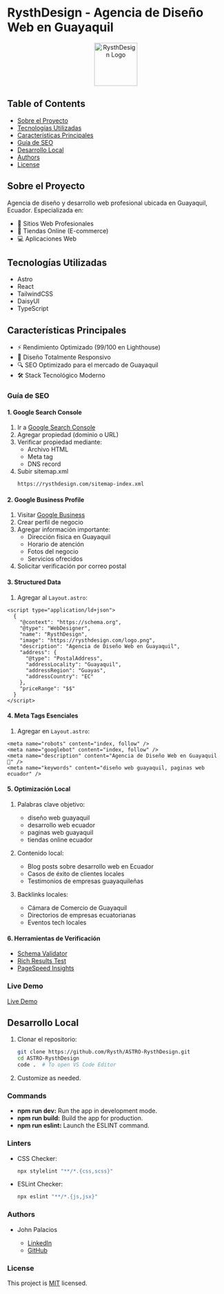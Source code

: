 # RysthDesign - Agencia de Diseño Web en Guayaquil

<div align="center">
  <img src="./public/favicon.png" alt="RysthDesign Logo" height="100" />
</div>

## Table of Contents

- [Sobre el Proyecto](#sobre-el-proyecto)
- [Tecnologías Utilizadas](#tecnologías-utilizadas)
- [Características Principales](#características-principales)
- [Guía de SEO](#guía-de-seo)
- [Desarrollo Local](#desarrollo-local)
- [Authors](#authors)
- [License](#license)

## Sobre el Proyecto

Agencia de diseño y desarrollo web profesional ubicada en Guayaquil, Ecuador. Especializada en:

- 🎯 Sitios Web Profesionales
- 🛒 Tiendas Online (E-commerce)
- 💻 Aplicaciones Web

## Tecnologías Utilizadas

- Astro
- React
- TailwindCSS
- DaisyUI
- TypeScript

## Características Principales

- ⚡ Rendimiento Optimizado (99/100 en Lighthouse)
- 📱 Diseño Totalmente Responsivo
- 🔍 SEO Optimizado para el mercado de Guayaquil
- 🛠️ Stack Tecnológico Moderno

### Guía de SEO

#### 1. Google Search Console

1. Ir a [Google Search Console](https://search.google.com/search-console)
2. Agregar propiedad (dominio o URL)
3. Verificar propiedad mediante:
   - Archivo HTML
   - Meta tag
   - DNS record
4. Subir sitemap.xml
   ```bash
   https://rysthdesign.com/sitemap-index.xml
   ```

#### 2. Google Business Profile

1. Visitar [Google Business](https://business.google.com)
2. Crear perfil de negocio
3. Agregar información importante:
   - Dirección física en Guayaquil
   - Horario de atención
   - Fotos del negocio
   - Servicios ofrecidos
4. Solicitar verificación por correo postal

#### 3. Structured Data

1. Agregar al `Layout.astro`:

```astro
<script type="application/ld+json">
  {
    "@context": "https://schema.org",
    "@type": "WebDesigner",
    "name": "RysthDesign",
    "image": "https://rysthdesign.com/logo.png",
    "description": "Agencia de Diseño Web en Guayaquil",
    "address": {
      "@type": "PostalAddress",
      "addressLocality": "Guayaquil",
      "addressRegion": "Guayas",
      "addressCountry": "EC"
    },
    "priceRange": "$$"
  }
</script>
```

#### 4. Meta Tags Esenciales

1. Agregar en `Layout.astro`:

```astro
<meta name="robots" content="index, follow" />
<meta name="googlebot" content="index, follow" />
<meta name="description" content="Agencia de Diseño Web en Guayaquil 🚀" />
<meta name="keywords" content="diseño web guayaquil, paginas web ecuador" />
```

#### 5. Optimización Local

1. Palabras clave objetivo:

   - diseño web guayaquil
   - desarrollo web ecuador
   - paginas web guayaquil
   - tiendas online ecuador

2. Contenido local:

   - Blog posts sobre desarrollo web en Ecuador
   - Casos de éxito de clientes locales
   - Testimonios de empresas guayaquileñas

3. Backlinks locales:
   - Cámara de Comercio de Guayaquil
   - Directorios de empresas ecuatorianas
   - Eventos tech locales

#### 6. Herramientas de Verificación

- [Schema Validator](https://validator.schema.org/)
- [Rich Results Test](https://search.google.com/test/rich-results)
- [PageSpeed Insights](https://pagespeed.web.dev/)

### Live Demo

[Live Demo](https://react-bookstore-2060.onrender.com/)

## Desarrollo Local

1. Clonar el repositorio:

   ```bash
   git clone https://github.com/Rysth/ASTRO-RysthDesign.git
   cd ASTRO-RysthDesign
   code .  # To open VS Code Editor
   ```

2. Customize as needed.

### Commands

- **npm run dev:** Run the app in development mode.
- **npm run build:** Build the app for production.
- **npm run eslint:** Launch the ESLINT command.

### Linters

- CSS Checker:

  ```bash
  npx stylelint "**/*.{css,scss}"
  ```

- ESLint Checker:

  ```bash
  npx eslint "**/*.{js,jsx}"
  ```

### Authors

- John Palacios

  - [LinkedIn](https://www.linkedin.com/in/john-rysthcraft/)
  - [GitHub](https://github.com/Rysth)

### License

This project is [MIT](./LICENSE.md) licensed.

